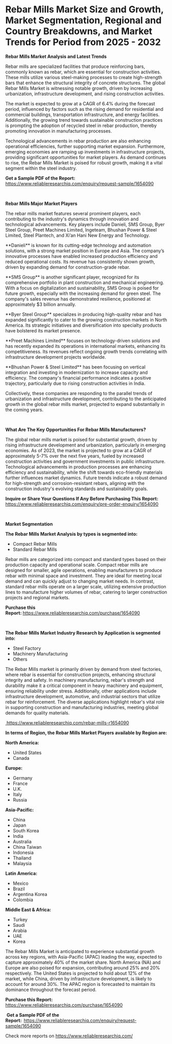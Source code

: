 <p><h1>Rebar Mills Market Size and Growth, Market Segmentation, Regional and Country Breakdowns, and Market Trends for Period from 2025 -  2032</h1></p><p><strong>Rebar Mills Market Analysis and Latest Trends</strong></p>
<p><p>Rebar mills are specialized facilities that produce reinforcing bars, commonly known as rebar, which are essential for construction activities. These mills utilize various steel-making processes to create high-strength bars that enhance the structural integrity of concrete structures. The global Rebar Mills Market is witnessing notable growth, driven by increasing urbanization, infrastructure development, and rising construction activities.</p><p>The market is expected to grow at a CAGR of 6.4% during the forecast period, influenced by factors such as the rising demand for residential and commercial buildings, transportation infrastructure, and energy facilities. Additionally, the growing trend towards sustainable construction practices is prompting the adoption of recycled steel in rebar production, thereby promoting innovation in manufacturing processes.</p><p>Technological advancements in rebar production are also enhancing operational efficiencies, further supporting market expansion. Furthermore, emerging economies are ramping up investments in infrastructure projects, providing significant opportunities for market players. As demand continues to rise, the Rebar Mills Market is poised for robust growth, making it a vital segment within the steel industry.</p></p>
<p><strong>Get a Sample PDF of the Report:&nbsp;</strong> <a href="https://www.reliableresearchiq.com/enquiry/request-sample/1654090?utm_campaign=3276&utm_medium=2&utm_source=Github&utm_content=ia&utm_term=07032025&utm_id=rebar-mills">https://www.reliableresearchiq.com/enquiry/request-sample/1654090</a></p>
<p>&nbsp;</p>
<p><strong>Rebar Mills Major Market Players</strong></p>
<p><p>The rebar mills market features several prominent players, each contributing to the industry's dynamics through innovation and technological advancements. Key players include Danieli, SMS Group, Byer Steel Group, Preet Machines Limited, Ingeteam, Bhushan Power & Steel Limited, Steel Plantech, and Xi’an Hani New Energy and Technology.</p><p>**Danieli** is known for its cutting-edge technology and automation solutions, with a strong market position in Europe and Asia. The company’s innovative processes have enabled increased production efficiency and reduced operational costs. Its revenue has consistently shown growth, driven by expanding demand for construction-grade rebar.</p><p>**SMS Group** is another significant player, recognized for its comprehensive portfolio in plant construction and mechanical engineering. With a focus on digitalization and sustainability, SMS Group is poised for future growth, especially with the increasing demand for green steel. The company's sales revenue has demonstrated resilience, positioned at approximately $3 billion annually.</p><p>**Byer Steel Group** specializes in producing high-quality rebar and has expanded significantly to cater to the growing construction markets in North America. Its strategic initiatives and diversification into specialty products have bolstered its market presence.</p><p>**Preet Machines Limited** focuses on technology-driven solutions and has recently expanded its operations in international markets, enhancing its competitiveness. Its revenues reflect ongoing growth trends correlating with infrastructure development projects worldwide.</p><p>**Bhushan Power & Steel Limited** has been focusing on vertical integration and investing in modernization to increase capacity and efficiency. The company's financial performance indicates a positive trajectory, particularly due to rising construction activities in India.</p><p>Collectively, these companies are responding to the parallel trends of urbanization and infrastructure development, contributing to the anticipated growth in the global rebar mills market, projected to expand substantially in the coming years.</p></p>
<p>&nbsp;</p>
<p><strong>What Are The Key Opportunities For Rebar Mills Manufacturers?</strong></p>
<p><p>The global rebar mills market is poised for substantial growth, driven by rising infrastructure development and urbanization, particularly in emerging economies. As of 2023, the market is projected to grow at a CAGR of approximately 5-7% over the next five years, fueled by increased construction activities and government investments in public infrastructure. Technological advancements in production processes are enhancing efficiency and sustainability, while the shift towards eco-friendly materials further influences market dynamics. Future trends indicate a robust demand for high-strength and corrosion-resistant rebars, aligning with the construction industry's evolving standards and sustainability goals.</p></p>
<p><strong>Inquire or Share Your Questions If Any Before Purchasing This Report:</strong> <a href="https://www.reliableresearchiq.com/enquiry/pre-order-enquiry/1654090?utm_campaign=3276&utm_medium=2&utm_source=Github&utm_content=ia&utm_term=07032025&utm_id=rebar-mills">https://www.reliableresearchiq.com/enquiry/pre-order-enquiry/1654090</a></p>
<p>&nbsp;</p>
<p><strong>Market Segmentation</strong></p>
<p><strong>The Rebar Mills Market Analysis by types is segmented into:</strong></p>
<p><ul><li>Compact Rebar Mills</li><li>Standard Rebar Mills</li></ul></p>
<p><p>Rebar mills are categorized into compact and standard types based on their production capacity and operational scale. Compact rebar mills are designed for smaller, agile operations, enabling manufacturers to produce rebar with minimal space and investment. They are ideal for meeting local demand and can quickly adjust to changing market needs. In contrast, standard rebar mills operate on a larger scale, utilizing extensive production lines to manufacture higher volumes of rebar, catering to larger construction projects and regional markets.</p></p>
<p><strong>Purchase this Report:&nbsp;</strong><a href="https://www.reliableresearchiq.com/purchase/1654090?utm_campaign=3276&utm_medium=2&utm_source=Github&utm_content=ia&utm_term=07032025&utm_id=rebar-mills">https://www.reliableresearchiq.com/purchase/1654090</a></p>
<p>&nbsp;</p>
<p><strong>The Rebar Mills Market Industry Research by Application is segmented into:</strong></p>
<p><ul><li>Steel Factory</li><li>Machinery Manufacturing</li><li>Others</li></ul></p>
<p><p>The Rebar Mills market is primarily driven by demand from steel factories, where rebar is essential for construction projects, enhancing structural integrity and safety. In machinery manufacturing, rebar's strength and durability make it a critical component in heavy machinery and equipment, ensuring reliability under stress. Additionally, other applications include infrastructure development, automotive, and industrial sectors that utilize rebar for reinforcement. The diverse applications highlight rebar's vital role in supporting construction and manufacturing industries, meeting global demands for quality materials.</p></p>
<p><a href="https://www.reliableresearchiq.com/rebar-mills-r1654090?utm_campaign=3276&utm_medium=2&utm_source=Github&utm_content=ia&utm_term=07032025&utm_id=rebar-mills">&nbsp;https://www.reliableresearchiq.com/rebar-mills-r1654090</a></p>
<p><strong>In terms of Region, the Rebar Mills Market Players available by Region are:</strong></p>
<p>
    <p> <strong> North America: </strong>
        <ul>
            <li>United States</li>
            <li>Canada</li>
        </ul>
        </p> 
    <p> <strong> Europe: </strong>
        <ul>
            <li>Germany</li>
            <li>France</li>
            <li>U.K.</li>
            <li>Italy</li>
            <li>Russia</li>
        </ul>
        </p> 
    <p> <strong> Asia-Pacific: </strong>
        <ul>
            <li>China</li>
            <li>Japan</li>
            <li>South Korea</li>
            <li>India</li>
            <li>Australia</li>
            <li>China Taiwan</li>
            <li>Indonesia</li>
            <li>Thailand</li>
            <li>Malaysia</li>
        </ul>
        </p> 
    <p> <strong> Latin America: </strong>
        <ul>
            <li>Mexico</li>
            <li>Brazil</li>
            <li>Argentina Korea</li>
            <li>Colombia</li>
        </ul>
        </p> 
    <p> <strong> Middle East & Africa: </strong>
        <ul>
            <li>Turkey</li>
            <li>Saudi</li>
            <li>Arabia</li>
            <li>UAE</li>
            <li>Korea</li>
        </ul>
    </p>
    </p>
<p><p>The Rebar Mills Market is anticipated to experience substantial growth across key regions, with Asia-Pacific (APAC) leading the way, expected to capture approximately 40% of the market share. North America (NA) and Europe are also poised for expansion, contributing around 25% and 20% respectively. The United States is projected to hold about 12% of the market, while China, driven by infrastructure development, is likely to account for around 30%. The APAC region is forecasted to maintain its dominance throughout the forecast period.</p></p>
<p><strong>Purchase this Report: </strong><a href="https://www.reliableresearchiq.com/purchase/1654090?utm_campaign=3276&utm_medium=2&utm_source=Github&utm_content=ia&utm_term=07032025&utm_id=rebar-mills">https://www.reliableresearchiq.com/purchase/1654090</a></p>
<p>&nbsp;<strong>Get a Sample PDF of the Report:&nbsp;&nbsp;</strong><a href="https://www.reliableresearchiq.com/enquiry/request-sample/1654090?utm_campaign=3276&utm_medium=2&utm_source=Github&utm_content=ia&utm_term=07032025&utm_id=rebar-mills">https://www.reliableresearchiq.com/enquiry/request-sample/1654090</a></p>
<p><strong></strong></p>
<p>Check more reports on <a href="https://www.reliableresearchiq.com/?utm_campaign=3276&utm_medium=2&utm_source=Github&utm_content=ia&utm_term=07032025&utm_id=rebar-mills">https://www.reliableresearchiq.com/</a></p>